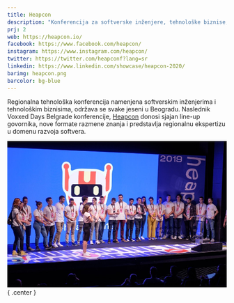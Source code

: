 ```yaml
---
title: Heapcon
description: "Konferencija za softverske inženjere, tehnološke biznise, digitalne umetnike i vizionare koja promoviše globalnu ekspertizu u Beogradu."
prj: 2
web: https://heapcon.io/
facebook: https://www.facebook.com/heapcon/
instagram: https://www.instagram.com/heapcon/
twitter: https://twitter.com/heapconf?lang=sr
linkedin: https://www.linkedin.com/showcase/heapcon-2020/
barimg: heapcon.png
barcolor: bg-blue
---
```


Regionalna tehnološka konferencija namenjena softverskim inženjerima i tehnološkim biznisima, održava se svake jeseni u Beogradu. Naslednik Voxxed Days Belgrade konferencije, [Heapcon](http://heapcon.io/) donosi sjajan line-up govornika, nove formate razmene znanja i predstavlja regionalnu ekspertizu u domenu razvoja softvera.

![](hc.jpg)
{ .center }

